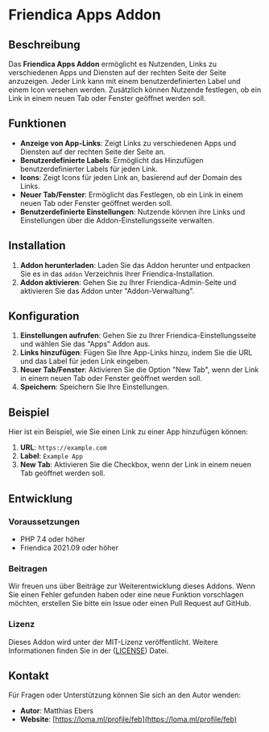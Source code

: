 # Friendica Apps Addon

## Beschreibung

Das **Friendica Apps Addon** ermöglicht es Nutzenden, Links zu verschiedenen Apps und Diensten auf der rechten Seite der Seite anzuzeigen. Jeder Link kann mit einem benutzerdefinierten Label und einem Icon versehen werden. Zusätzlich können Nutzende festlegen, ob ein Link in einem neuen Tab oder Fenster geöffnet werden soll.

## Funktionen

- **Anzeige von App-Links**: Zeigt Links zu verschiedenen Apps und Diensten auf der rechten Seite der Seite an.
- **Benutzerdefinierte Labels**: Ermöglicht das Hinzufügen benutzerdefinierter Labels für jeden Link.
- **Icons**: Zeigt Icons für jeden Link an, basierend auf der Domain des Links.
- **Neuer Tab/Fenster**: Ermöglicht das Festlegen, ob ein Link in einem neuen Tab oder Fenster geöffnet werden soll.
- **Benutzerdefinierte Einstellungen**: Nutzende können ihre Links und Einstellungen über die Addon-Einstellungsseite verwalten.

## Installation

1. **Addon herunterladen**: Laden Sie das Addon herunter und entpacken Sie es in das `addon` Verzeichnis Ihrer Friendica-Installation.
2. **Addon aktivieren**: Gehen Sie zu Ihrer Friendica-Admin-Seite und aktivieren Sie das Addon unter "Addon-Verwaltung".

## Konfiguration

1. **Einstellungen aufrufen**: Gehen Sie zu Ihrer Friendica-Einstellungsseite und wählen Sie das "Apps" Addon aus.
2. **Links hinzufügen**: Fügen Sie Ihre App-Links hinzu, indem Sie die URL und das Label für jeden Link eingeben.
3. **Neuer Tab/Fenster**: Aktivieren Sie die Option "New Tab", wenn der Link in einem neuen Tab oder Fenster geöffnet werden soll.
4. **Speichern**: Speichern Sie Ihre Einstellungen.

## Beispiel

Hier ist ein Beispiel, wie Sie einen Link zu einer App hinzufügen können:

1. **URL**: `https://example.com`
2. **Label**: `Example App`
3. **New Tab**: Aktivieren Sie die Checkbox, wenn der Link in einem neuen Tab geöffnet werden soll.

## Entwicklung

### Voraussetzungen

- PHP 7.4 oder höher
- Friendica 2021.09 oder höher

### Beitragen

Wir freuen uns über Beiträge zur Weiterentwicklung dieses Addons. Wenn Sie einen Fehler gefunden haben oder eine neue Funktion vorschlagen möchten, erstellen Sie bitte ein Issue oder einen Pull Request auf GitHub.

### Lizenz

Dieses Addon wird unter der MIT-Lizenz veröffentlicht. Weitere Informationen finden Sie in der ([LICENSE](https://mit-license.org/)) Datei.

## Kontakt

Für Fragen oder Unterstützung können Sie sich an den Autor wenden:

- **Autor**: Matthias Ebers
- **Website**: [https://loma.ml/profile/feb](https://loma.ml/profile/feb)
